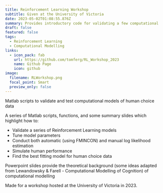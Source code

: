 ```yaml
---
title: Reinforcement Learning Workshop
subtitle: Given at the University of Victoria
date: 2023-05-02T01:08:55.876Z
summary: Provides introductory code for validating a few computational modelling and then applying these models to human choice data
draft: false
featured: false
tags:
  - Reinforcement Learning
  - Computational Modelling
links:
  - icon_pack: fab
    url: https://github.com/tomferg/RL_Workshop_2023
    name: Github Page
    icon: github
image:
  filename: RLWorkshop.png
  focal_point: Smart
  preview_only: false
---
```

Matlab scripts to validate and test computational models of human choice data

A series of Matlab scripts, functions, and some summary slides which highlight how to:

* Validate a series of Reinforcement Learning models
* Tune model parameters
* Conduct both automatic (using FMINCON) and manual log likelihood estimation
* Simulate human performance
* Find the best fitting model for human choice data

Powerpoint slides provide the theoretical background (some ideas adapted from Lewandowsky & Farell - Computational Modelling of Cognition) of computational modelling

Made for a workshop hosted at the University of Victoria in 2023.
